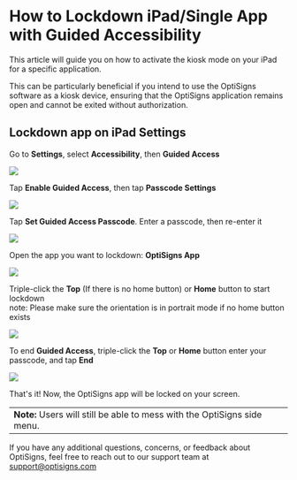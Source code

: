 # How to Lockdown iPad/Single App with Guided Accessibility

This article will guide you on how to activate the kiosk mode on your iPad for a specific application.

This can be particularly beneficial if you intend to use the OptiSigns software as a kiosk device, ensuring that the OptiSigns application remains open and cannot be exited without authorization.

## Lockdown app on iPad Settings

Go to **Settings**, select **Accessibility**, then **Guided Access**

![](https://support.optisigns.com/hc/article_attachments/25273043474451)

Tap **Enable Guided Access**, then tap **Passcode Settings**

![](https://support.optisigns.com/hc/article_attachments/25273043477523)

Tap **Set Guided Access Passcode**. Enter a passcode, then re-enter it

![](https://support.optisigns.com/hc/article_attachments/25273090484499)

Open the app you want to lockdown: **OptiSigns App**

![](https://support.optisigns.com/hc/article_attachments/25273043479827)

Triple-click the **Top** (If there is no home button) or **Home** button to start lockdown  
note: Please make sure the orientation is in portrait mode if no home button exists

![](https://support.optisigns.com/hc/article_attachments/25273090486675)

To end **Guided Access**, triple-click the **Top** or **Home** button enter your passcode, and tap **End**

![](https://support.optisigns.com/hc/article_attachments/25273090489747)

That's it! Now, the OptiSigns app will be locked on your screen.

|  |
| --- |
| **Note:** Users will still be able to mess with the OptiSigns side menu. |

If you have any additional questions, concerns, or feedback about OptiSigns, feel free to reach out to our support team at [support@optisigns.com](mailto:support@optisigns.com)